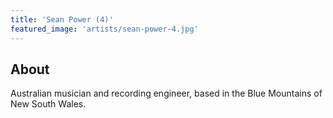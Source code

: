 ```yaml
---
title: 'Sean Power (4)'
featured_image: 'artists/sean-power-4.jpg'
---
```


## About

Australian musician and recording engineer, based in the Blue Mountains of New South Wales.

